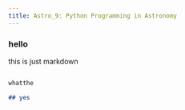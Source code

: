 ```yaml
---
title: Astro_9: Python Programming in Astronomy
---
```


### hello

this is just markdown

```markdown

whatthe

## yes

```


